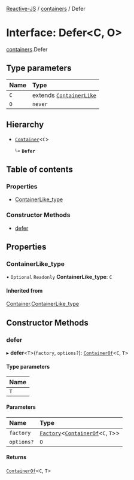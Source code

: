 [Reactive-JS](../README.md) / [containers](../modules/containers.md) / Defer

# Interface: Defer<C, O\>

[containers](../modules/containers.md).Defer

## Type parameters

| Name | Type |
| :------ | :------ |
| `C` | extends [`ContainerLike`](containers.ContainerLike.md) |
| `O` | `never` |

## Hierarchy

- [`Container`](containers.Container.md)<`C`\>

  ↳ **`Defer`**

## Table of contents

### Properties

- [ContainerLike\_type](containers.Defer.md#containerlike_type)

### Constructor Methods

- [defer](containers.Defer.md#defer)

## Properties

### ContainerLike\_type

• `Optional` `Readonly` **ContainerLike\_type**: `C`

#### Inherited from

[Container](containers.Container.md).[ContainerLike_type](containers.Container.md#containerlike_type)

## Constructor Methods

### defer

▸ **defer**<`T`\>(`factory`, `options?`): [`ContainerOf`](../modules/containers.md#containerof)<`C`, `T`\>

#### Type parameters

| Name |
| :------ |
| `T` |

#### Parameters

| Name | Type |
| :------ | :------ |
| `factory` | [`Factory`](../modules/functions.md#factory)<[`ContainerOf`](../modules/containers.md#containerof)<`C`, `T`\>\> |
| `options?` | `O` |

#### Returns

[`ContainerOf`](../modules/containers.md#containerof)<`C`, `T`\>
